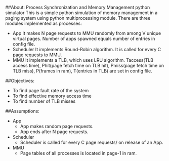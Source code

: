 ##About:
Process Synchronization and Memory Management python simulator
This is a simple python simulation of memory management in a paging system using python multiprocessing module. There are three modules implemented as processes:
  * App
    It makes N page requests to MMU randomly from among V unique virtual pages. Number of apps spawned equals number of entries in config file.
  * Scheduler
    It implements Round-Robin algorithm. It is called for every C page requests to MMU.
  * MMU
    It implements a TLB, which uses LRU algorithm. Taccess(TLB access time), Phit(page fetch time on TLB hit), Pmiss(page fetch time on TLB miss), P(frames in ram), T(entries in TLB) are set in config file.

##Objectives:
  * To find page fault rate of the system
  * To find effective memory access time
  * To find number of TLB misses

##Assumptions:
  * App
    - App makes random page requests.
    - App ends after N page requests.
  * Scheduler
	- Scheduler is called for every C page requests/ on release of an App.
  * MMU
    - Page tables of all processes is located in page-1 in ram.